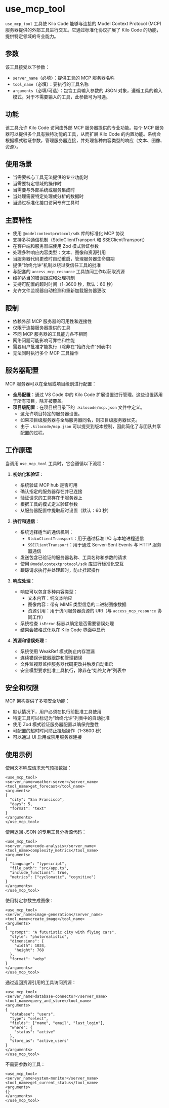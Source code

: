 # use_mcp_tool

`use_mcp_tool` 工具使 Kilo Code 能够与连接的 Model Context Protocol (MCP) 服务器提供的外部工具进行交互。它通过标准化协议扩展了 Kilo Code 的功能，提供特定领域的专业能力。

## 参数

该工具接受以下参数：

- `server_name`（必填）：提供工具的 MCP 服务器名称
- `tool_name`（必填）：要执行的工具名称
- `arguments`（必填/可选）：包含工具输入参数的 JSON 对象，遵循工具的输入模式。对于不需要输入的工具，此参数可为可选。

## 功能

该工具允许 Kilo Code 访问由外部 MCP 服务器提供的专业功能。每个 MCP 服务器可以提供多个具有独特功能的工具，从而扩展 Kilo Code 的内置功能。系统会根据模式验证参数，管理服务器连接，并处理各种内容类型的响应（文本、图像、资源）。

## 使用场景

- 当需要核心工具无法提供的专业功能时
- 当需要特定领域的操作时
- 当需要与外部系统或服务集成时
- 当处理需要特定处理或分析的数据时
- 当通过标准化接口访问专有工具时

## 主要特性

- 使用 `@modelcontextprotocol/sdk` 库的标准化 MCP 协议
- 支持多种通信机制（StdioClientTransport 和 SSEClientTransport）
- 在客户端和服务器端使用 Zod 模式验证参数
- 处理多种响应内容类型：文本、图像和资源引用
- 当服务器代码更改时自动重启，管理服务器生命周期
- 提供“始终允许”机制以绕过受信任工具的批准
- 与配套的 `access_mcp_resource` 工具协同工作以获取资源
- 维护适当的错误跟踪和处理机制
- 支持可配置的超时时间（1-3600 秒，默认：60 秒）
- 允许文件监视器自动检测和重新加载服务器更改

## 限制

- 依赖外部 MCP 服务器的可用性和连接性
- 仅限于连接服务器提供的工具
- 不同 MCP 服务器的工具能力各不相同
- 网络问题可能影响可靠性和性能
- 需要用户批准才能执行（除非在“始终允许”列表中）
- 无法同时执行多个 MCP 工具操作

## 服务器配置

MCP 服务器可以在全局或项目级别进行配置：

- **全局配置**：通过 VS Code 中的 Kilo Code 扩展设置进行管理。这些设置适用于所有项目，除非被覆盖。
- **项目级配置**：在项目根目录下的 `.kilocode/mcp.json` 文件中定义。
  - 这允许项目特定的服务器设置。
  - 如果项目级服务器与全局服务器同名，则项目级服务器优先。
  - 由于 `.kilocode/mcp.json` 可以提交到版本控制，因此简化了与团队共享配置的过程。

## 工作原理

当调用 `use_mcp_tool` 工具时，它会遵循以下流程：

1. **初始化和验证**：
   - 系统验证 MCP hub 是否可用
   - 确认指定的服务器存在并已连接
   - 验证请求的工具存在于服务器上
   - 根据工具的模式定义验证参数
   - 从服务器配置中提取超时设置（默认：60 秒）

2. **执行和通信**：
   - 系统选择适当的通信机制：
     - `StdioClientTransport`：用于通过标准 I/O 与本地进程通信
     - `SSEClientTransport`：用于通过 Server-Sent Events 与 HTTP 服务器通信
   - 发送包含已验证的服务器名称、工具名称和参数的请求
   - 使用 `@modelcontextprotocol/sdk` 库进行标准化交互
   - 跟踪请求执行并处理超时，防止挂起操作

3. **响应处理**：
   - 响应可以包含多种内容类型：
     - 文本内容：纯文本响应
     - 图像内容：带有 MIME 类型信息的二进制图像数据
     - 资源引用：用于访问服务器资源的 URI（与 `access_mcp_resource` 协同工作）
   - 系统检查 `isError` 标志以确定是否需要错误处理
   - 结果会被格式化以在 Kilo Code 界面中显示

4. **资源和错误处理**：
   - 系统使用 WeakRef 模式防止内存泄漏
   - 连续错误计数器跟踪和管理错误
   - 文件监视器监控服务器代码更改并触发自动重启
   - 安全模型要求批准工具执行，除非在“始终允许”列表中

## 安全和权限

MCP 架构提供了多项安全功能：

- 默认情况下，用户必须在执行前批准工具使用
- 特定工具可以标记为“始终允许”列表中的自动批准
- 使用 Zod 模式验证服务器配置以确保完整性
- 可配置的超时时间防止挂起操作（1-3600 秒）
- 可以通过 UI 启用或禁用服务器连接

## 使用示例

使用文本响应请求天气预报数据：
```
<use_mcp_tool>
<server_name>weather-server</server_name>
<tool_name>get_forecast</tool_name>
<arguments>
{
  "city": "San Francisco",
  "days": 5,
  "format": "text"
}
</arguments>
</use_mcp_tool>
```

使用返回 JSON 的专用工具分析源代码：
```
<use_mcp_tool>
<server_name>code-analysis</server_name>
<tool_name>complexity_metrics</tool_name>
<arguments>
{
  "language": "typescript",
  "file_path": "src/app.ts",
  "include_functions": true,
  "metrics": ["cyclomatic", "cognitive"]
}
</arguments>
</use_mcp_tool>
```

使用特定参数生成图像：
```
<use_mcp_tool>
<server_name>image-generation</server_name>
<tool_name>create_image</tool_name>
<arguments>
{
  "prompt": "A futuristic city with flying cars",
  "style": "photorealistic",
  "dimensions": {
    "width": 1024,
    "height": 768
  },
  "format": "webp"
}
</arguments>
</use_mcp_tool>
```

通过返回资源引用的工具访问资源：
```
<use_mcp_tool>
<server_name>database-connector</server_name>
<tool_name>query_and_store</tool_name>
<arguments>
{
  "database": "users",
  "type": "select",
  "fields": ["name", "email", "last_login"],
  "where": {
    "status": "active"
  },
  "store_as": "active_users"
}
</arguments>
</use_mcp_tool>
```

不需要参数的工具：
```
<use_mcp_tool>
<server_name>system-monitor</server_name>
<tool_name>get_current_status</tool_name>
<arguments>
{}
</arguments>
</use_mcp_tool>
```